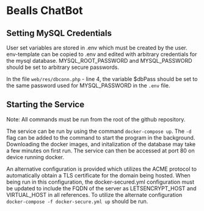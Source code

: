 # Bealls ChatBot


## Setting MySQL Credentials
User set variables are stored in .env which must be created by the user. env-template can be copied to .env and edited with arbitrary credentials for the mysql database. MYSQL_ROOT_PASSWORD and MYSQL_PASSWORD should be set to arbitrary secure passwords. 

In the file `web/res/dbconn.php` - line 4, the variable $dbPass should be set to the same password used for MYSQL_PASSWORD in the `.env` file. 

## Starting the Service
Note: All commands must be run from the root of the github repository. 

The service can be run by using the command `docker-compose up`. The `-d` flag can be added to the command to start the program in the background. Downloading the docker images, and initalization of the database may take a few minutes on first run. 
The service can then be accessed at port 80 on device running docker.

An alternative configuration is provided which utilizes the ACME protocol to automatically obtain a TLS certificate for the domain being hosted. When being run in this configuration, the docker-secured.yml configuration must be updated to include the FQDN of the server as LETSENCRYPT_HOST and VIRTUAL_HOST in all references. To utilize the alternate configuration `docker-compose -f docker-secure.yml up` should be run. 
